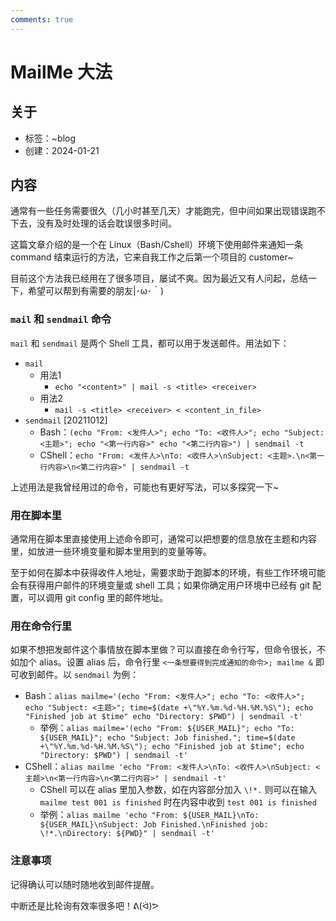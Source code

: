 ```yaml
---
comments: true
---
```


MailMe 大法
===========

关于
----

* 标签：~blog
* 创建：2024-01-21

内容
----

通常有一些任务需要很久（几小时甚至几天）才能跑完，但中间如果出现错误跑不下去，没有及时处理的话会耽误很多时间。

这篇文章介绍的是一个在 Linux（Bash/Cshell）环境下使用邮件来通知一条 command 结束运行的方法，它来自我工作之后第一个项目的 customer~

目前这个方法我已经用在了很多项目，屡试不爽。因为最近又有人问起，总结一下，希望可以帮到有需要的朋友|･ω･｀)

### `mail` 和 `sendmail` 命令

`mail` 和 `sendmail` 是两个 Shell 工具，都可以用于发送邮件。用法如下：

* `mail`
    * 用法1
        * `echo "<content>" | mail -s <title> <receiver>`
    * 用法2
        * `mail -s <title> <receiver> < <content_in_file>`
* `sendmail` [20211012]
    * Bash：`(echo "From: <发件人>"; echo "To: <收件人>"; echo "Subject: <主题>"; echo "<第一行内容>" echo "<第二行内容>") | sendmail -t`
    * CShell：`echo "From: <发件人>\nTo: <收件人>\nSubject: <主题>.\n<第一行内容>\n<第二行内容>" | sendmail -t`

上述用法是我曾经用过的命令，可能也有更好写法，可以多探究一下~

### 用在脚本里

通常用在脚本里直接使用上述命令即可，通常可以把想要的信息放在主题和内容里，如放进一些环境变量和脚本里用到的变量等等。

至于如何在脚本中获得收件人地址，需要求助于跑脚本的环境，有些工作环境可能会有获得用户邮件的环境变量或 shell 工具；如果你确定用户环境中已经有 git 配置，可以调用 git config 里的邮件地址。

### 用在命令行里

如果不想把发邮件这个事情放在脚本里做？可以直接在命令行写，但命令很长，不如加个 alias。设置 alias 后，命令行里 `<一条想要得到完成通知的命令>; mailme &` 即可收到邮件。以 `sendmail` 为例：

* Bash：`alias mailme='(echo "From: <发件人>"; echo "To: <收件人>"; echo "Subject: <主题>"; time=$(date +\"%Y.%m.%d-%H.%M.%S\"); echo "Finished job at $time" echo "Directory: $PWD") | sendmail -t'`
    * 举例：`alias mailme='(echo "From: ${USER_MAIL}"; echo "To: ${USER_MAIL}"; echo "Subject: Job finished."; time=$(date +\"%Y.%m.%d-%H.%M.%S\"); echo "Finished job at $time"; echo "Directory: $PWD") | sendmail -t'`
* CShell：`alias mailme 'echo "From: <发件人>\nTo: <收件人>\nSubject: <主题>\n<第一行内容>\n<第二行内容>" | sendmail -t'`
    * CShell 可以在 alias 里加入参数，如在内容部分加入 `\!*.` 则可以在输入 `mailme test 001 is finished` 时在内容中收到 `test 001 is finished`
    * 举例：`alias mailme 'echo "From: ${USER_MAIL}\nTo: ${USER_MAIL}\nSubject: Job Finished.\nFinished job: \!*.\nDirectory: ${PWD}" | sendmail -t'`

### 注意事项

记得确认可以随时随地收到邮件提醒。

中断还是比轮询有效率很多吧！ᕕ(ᐛ)ᕗ
